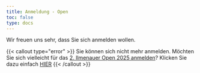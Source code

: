 ```yaml
---
title: Anmeldung - Open
toc: false
type: docs
---
```


Wir freuen uns sehr, dass Sie sich anmelden wollen.

{{< callout type="error" >}}
Sie können sich nicht mehr anmelden. Möchten Sie sich vielleicht für das [2. Ilmenauer Open 2025 anmelden](../../2025/anmeldung)? Klicken Sie dazu einfach [HIER](../../2025/anmeldung)
{{< /callout >}}

